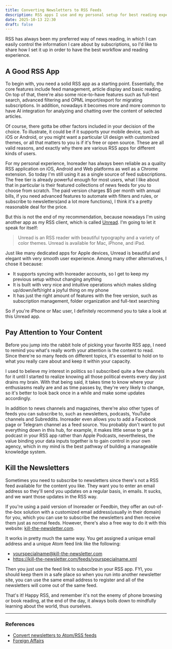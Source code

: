 ```yaml
---
title: Converting Newsletters to RSS Feeds
description: RSS apps I use and my personal setup for best reading experience
date: 2025-10-13 22:30
draft: false
---
```

RSS has always been my preferred way of news reading, in which I can easily control the information I care about by subscriptions, so I'd like to share how I set it up in order to have the best workflow and reading experience.

## A Good RSS App

To begin with, you need a solid RSS app as a starting point. Essentially, the core features include feed management, article display and basic reading. On top of that, there're also some nice-to-have features such as full-text search, advanced filtering and OPML import/export for migrating subscriptions. In addition, nowadays it becomes more and more common to have AI integration for analyzing and chatting over the content of selected articles.

Of course, there gotta be other factors included in your decision of the choice. To illustrate, it could be if it supports your mobile device, such as iOS or Android, or you might want a particular UI design with customized themes, or all that matters to you is if it's free or open source. These are all valid reasons, and exactly why there are various RSS apps for different kinds of users.

For my personal experience, Inoreader has always been reliable as a quality RSS application on iOS, Android and Web platforms as well as a Chrome extension. So today I'm still using it as a single source of feed subscriptions. The free tier is already powerful enough for most users, what I like about that in particular is their featured collections of news feeds for you to choose from scratch. The paid version charges $5 per month with annual bills, if you need advanced features to automate with filters and rules, or subscribe to newsletters(and a lot more functions), I think it's a pretty reasonable deal for the price.

But this is not the end of my recommendation, because nowadays I'm using another app as my RSS client, which is called [Unread](https://www.goldenhillsoftware.com/unread/). I'm going to let it speak for itself:

> Unread is an RSS reader with beautiful typography and a variety of color themes. Unread is available for Mac, iPhone, and iPad.

Just like many dedicated apps for Apple devices, Unread is beautiful and elegant with very smooth user experience. Among many other alternatives, I chose it because:

- It supports syncing with Inoreader accounts, so I get to keep my previous setup without changing anything
- It is built with very nice and intuitive operations which makes sliding up/down/left/right a joyful thing on my phone
- It has just the right amount of features with the free version, such as subscription management, folder organization and full-text searching

So if you're iPhone or Mac user, I definitely recommend you to take a look at this Unread app.

## Pay Attention to Your Content

Before you jump into the rabbit hole of picking your favorite RSS app, I need to remind you what's really worth your attention is the content to read. Since there're so many feeds on different topics, it's essential to hold on to what you really care about and keep it within your capacity.

I used to believe my interest in politics so I subscribed quite a few channels for it until I started to realize knowing all those political events every day just drains my brain. With that being said, it takes time to know where your enthusiasms really are and as time passes by, they're very likely to change, so it's better to look back once in a while and make some updates accordingly.

In addition to news channels and magazines, there're also other types of feeds you can subscribe to, such as newsletters, podcasts, YouTube channels and Subreddits. Inoreader even allows you to add a Facebook page or Telegram channel as a feed source. You probably don't want to put everything down in this hub, for example, it makes little sense to get a podcast in your RSS app rather than Apple Podcasts, nevertheless, the value binding your data inputs together is to gain control in your own agency, which in my mind is the best pathway of building a manageable knowledge system.

## Kill the Newsletters

Sometimes you need to subscribe to newsletters since there's not a RSS feed available for the content you like. They want you to enter an email address so they'll send you updates on a regular basis, in emails. It sucks, and we want those updates in the RSS way.

If you're using a paid version of Inoreader or Feedbin, they offer an out-of-the-box solution with a customized email address(usually in their domain) for you, which you can use to subscribe the newsletters and then receive them just as normal feeds. However, there's also a free way to do it with this website: [kill-the-newsletter.com](http://kill-the-newsletter.com/?ref=axbom.com).

It works in pretty much the same way. You get assigned a unique email address and a unique Atom feed link like the following:

- yourspecialname@kill-the-newsletter.com
- https://kill-the-newsletter.com/feeds/yourspecialname.xml

Then you just use the feed link to subscribe in your RSS app. FYI, you should keep them in a safe place so when you run into another newsletter site, you can use the same email address to register and all of the newsletters will come out of the same feed.

That's it! Happy RSS, and remember it's not the enemy of phone browsing or book reading, at the end of the day, it always boils down to mindfully learning about the world, thus ourselves.

---

### References

- [Convert newsletters to Atom/RSS feeds](https://axbom.com/newsletter-rss-atom-feed/)
- [Foreign Affairs](https://www.foreignaffairs.com/)